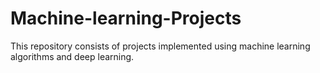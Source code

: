# Machine-learning-Projects
This repository consists of projects implemented using machine learning algorithms and deep learning.
